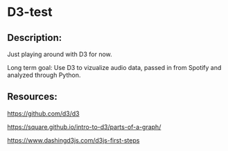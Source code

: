 # D3-test

## Description:

Just playing around with D3 for now.

Long term goal: Use D3 to vizualize audio data, passed in from Spotify and analyzed through Python.


## Resources:

https://github.com/d3/d3 

https://square.github.io/intro-to-d3/parts-of-a-graph/ 

https://www.dashingd3js.com/d3js-first-steps 